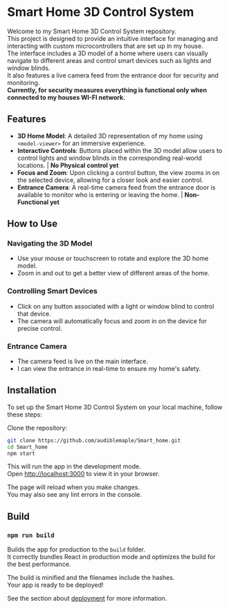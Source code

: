 # Smart Home 3D Control System

Welcome to my Smart Home 3D Control System repository.\
This project is designed to provide an intuitive interface for managing and interacting with custom microcontrollers that are set up in my house.\
The interface includes a 3D model of a home where users can visually navigate to different areas and control smart devices such as lights and window blinds.\
It also features a live camera feed from the entrance door for security and monitoring.\
**Currently, for security measures everything is functional only when connected to my houses WI-FI network.**

## Features

- **3D Home Model**: A detailed 3D representation of my home using `<model-viewer>` for an immersive experience.
- **Interactive Controls**: Buttons placed within the 3D model allow users to control lights and window blinds in the corresponding real-world locations. | **No Physical control yet**
- **Focus and Zoom**: Upon clicking a control button, the view zooms in on the selected device, allowing for a closer look and easier control.
- **Entrance Camera**: A real-time camera feed from the entrance door is available to monitor who is entering or leaving the home. | **Non-Functional yet**

## How to Use

### Navigating the 3D Model
- Use your mouse or touchscreen to rotate and explore the 3D home model.
- Zoom in and out to get a better view of different areas of the home.

### Controlling Smart Devices
- Click on any button associated with a light or window blind to control that device.
- The camera will automatically focus and zoom in on the device for precise control.

### Entrance Camera
- The camera feed is live on the main interface.
- I can view the entrance in real-time to ensure my home's safety.

## Installation

To set up the Smart Home 3D Control System on your local machine, follow these steps:

Clone the repository:
```bash
git clone https://github.com/audiblemaple/Smart_home.git
cd Smart_home
npm start
```
This will run the app in the development mode.\
Open [http://localhost:3000](http://localhost:3000) to view it in your browser.

The page will reload when you make changes.\
You may also see any lint errors in the console.


## Build
### `npm run build`

Builds the app for production to the `build` folder.\
It correctly bundles React in production mode and optimizes the build for the best performance.

The build is minified and the filenames include the hashes.\
Your app is ready to be deployed!

See the section about [deployment](https://facebook.github.io/create-react-app/docs/deployment) for more information.
